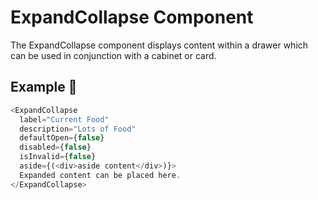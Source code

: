 # ExpandCollapse Component

The ExpandCollapse component displays content within a drawer which can be used in conjunction with a cabinet or card.

## Example 🚀

```javascript
<ExpandCollapse
  label="Current Food"
  description="Lots of Food"
  defaultOpen={false}
  disabled={false}
  isInvalid={false}
  aside={(<div>aside content</div>)}>
  Expanded content can be placed here.
</ExpandCollapse>
```